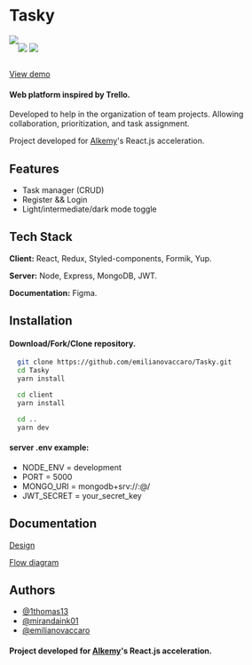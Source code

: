 
# Tasky

<div style="display: flex">
  <img src="https://img.shields.io/badge/-Open--Source%20-brightgreen" />
  
  <a href="https://github.com/emilianovaccaro/Tasky/commits/main" target="_blank"><img src="https://img.shields.io/github/commits-since/emilianovaccaro/Tasky/2a443defe7be7cb9a8eceddfc3ce4de07df2b71d/main?color=99f7ab&label=commits" /></a>
  <a href="https://github.com/emilianovaccaro/Tasky/issues" target="_blank"><img src="https://img.shields.io/github/issues/emilianovaccaro/Tasky?color=%23ffd670" /></a>
</div>

[View demo](https://test-server-tasky.herokuapp.com/)


#### Web platform inspired by Trello.
Developed to help in the organization of team projects.
Allowing collaboration, prioritization, and task assignment.

Project developed for [Alkemy]((https://www.alkemy.org/))'s React.js acceleration.

## Features

- Task manager (CRUD)
- Register && Login
- Light/intermediate/dark mode toggle


## Tech Stack

**Client:** React, Redux, Styled-components, Formik, Yup.

**Server:** Node, Express, MongoDB, JWT.

**Documentation:** Figma.
## Installation

#### Download/Fork/Clone repository.

```bash
  git clone https://github.com/emilianovaccaro/Tasky.git
  cd Tasky
  yarn install

  cd client
  yarn install

  cd ..
  yarn dev
```
    
#### server .env example:
-   NODE_ENV = development
-   PORT = 5000
-   MONGO_URI = mongodb+srv://<mongoUser>:<mongoPassword>@<mongoClusterUrl>/<mongoCollection>
-   JWT_SECRET = your_secret_key

## Documentation

[Design](https://www.figma.com/file/01BmuxpqrqMsYzboiuDatM/Tasky-Design)

[Flow diagram](https://drive.google.com/drive/folders/1C-lv5XnRmed1BIto_9XN1XVwEynTlYhQ?usp=sharing)

## Authors

- [@1thomas13](https://github.com/1thomas13)
- [@mirandaink01](https://github.com/mirandaink01)
- [@emilianovaccaro](https://github.com/emilianovaccaro)


#### Project developed for [Alkemy]((https://www.alkemy.org/))'s React.js acceleration.
